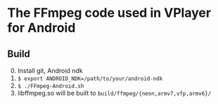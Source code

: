 The FFmpeg code used in VPlayer for Android
===========================================


Build
-----

0. Install git, Android ndk
1. `$ export ANDROID_NDK=/path/to/your/android-ndk`
2. `$ ./FFmpeg-Android.sh`
3. libffmpeg.so will be built to `build/ffmpeg/{neon,armv7,vfp,armv6}/`
